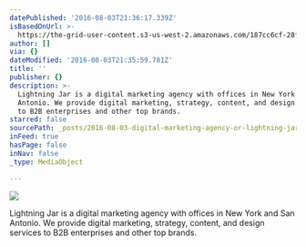```yaml
---
datePublished: '2016-08-03T21:36:17.339Z'
isBasedOnUrl: >-
  https://the-grid-user-content.s3-us-west-2.amazonaws.com/187cc6cf-28f3-4860-bdc7-be734465559b.jpg
author: []
via: {}
dateModified: '2016-08-03T21:35:59.781Z'
title: ''
publisher: {}
description: >-
  Lightning Jar is a digital marketing agency with offices in New York and San
  Antonio. We provide digital marketing, strategy, content, and design services
  to B2B enterprises and other top brands.
starred: false
sourcePath: _posts/2016-08-03-digital-marketing-agency-or-lightning-jar.md
inFeed: true
hasPage: false
inNav: false
_type: MediaObject

---
```

![](https://the-grid-user-content.s3-us-west-2.amazonaws.com/187cc6cf-28f3-4860-bdc7-be734465559b.jpg)

Lightning Jar is a digital marketing agency with offices in New York and San Antonio. We provide digital marketing, strategy, content, and design services to B2B enterprises and other top brands.